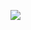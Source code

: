 [![](https://lh3.googleusercontent.com/PCLreFfHoZdDmf_f3z5jZOHt8ZCJ5vbj4n74MWYDSep5eyN61fjGJJLGufjRUgxrDiiNaCToV1SiK7s0od9e4eEE0PSnKn5gLXJxBgyMMLEmqYsE1CpPpJgDdxdP28iPw32xu7nSn0ltMxxL4aCD7XBZR55Mz7KS_4Po8p5FYr_6eHMy_usarUL__VhRnA)](https://lh3.googleusercontent.com/PCLreFfHoZdDmf_f3z5jZOHt8ZCJ5vbj4n74MWYDSep5eyN61fjGJJLGufjRUgxrDiiNaCToV1SiK7s0od9e4eEE0PSnKn5gLXJxBgyMMLEmqYsE1CpPpJgDdxdP28iPw32xu7nSn0ltMxxL4aCD7XBZR55Mz7KS_4Po8p5FYr_6eHMy_usarUL__VhRnA)